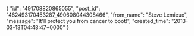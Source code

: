  {
   "id": "491708820865055",
   "post_id": "462493170453287_490608044308466",
   "from_name": "Steve Lemieux",
   "message": "It'll protect you from cancer to boot!",
   "created_time": "2013-03-13T04:48:47+0000"
 }
